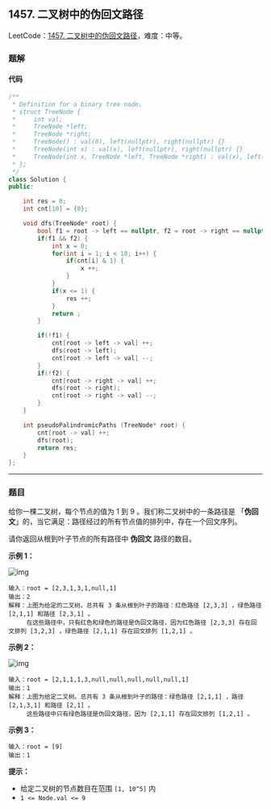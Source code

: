 ## 1457. 二叉树中的伪回文路径

LeetCode：[1457. 二叉树中的伪回文路径](https://leetcode.cn/problems/pseudo-palindromic-paths-in-a-binary-tree/)，难度：中等。

### 题解

#### 代码

```c++
/**
 * Definition for a binary tree node.
 * struct TreeNode {
 *     int val;
 *     TreeNode *left;
 *     TreeNode *right;
 *     TreeNode() : val(0), left(nullptr), right(nullptr) {}
 *     TreeNode(int x) : val(x), left(nullptr), right(nullptr) {}
 *     TreeNode(int x, TreeNode *left, TreeNode *right) : val(x), left(left), right(right) {}
 * };
 */
class Solution {
public:

    int res = 0;
    int cnt[10] = {0};

    void dfs(TreeNode* root) {
        bool f1 = root -> left == nullptr, f2 = root -> right == nullptr;
        if(f1 && f2) {
            int x = 0;
            for(int i = 1; i < 10; i++) {
                if(cnt[i] & 1) {
                    x ++;
                }
            }
            if(x <= 1) {
                res ++;
            }
            return ;
        }

        if(!f1) {
            cnt[root -> left -> val] ++;
            dfs(root -> left);
            cnt[root -> left -> val] --;
        }
        if(!f2) {
            cnt[root -> right -> val] ++;
            dfs(root -> right);
            cnt[root -> right -> val] --;
        }
    }

    int pseudoPalindromicPaths (TreeNode* root) {
        cnt[root -> val] ++;
        dfs(root);
        return res;
    }
};
```



---



### 题目

给你一棵二叉树，每个节点的值为 1 到 9 。我们称二叉树中的一条路径是 「**伪回文**」的，当它满足：路径经过的所有节点值的排列中，存在一个回文序列。

请你返回从根到叶子节点的所有路径中 **伪回文** 路径的数目。

 

**示例 1：**

![img](https://gitee.com/xwl66/leetcode/raw/master/image/1457-palindromic_paths_1.png)

```
输入：root = [2,3,1,3,1,null,1]
输出：2 
解释：上图为给定的二叉树。总共有 3 条从根到叶子的路径：红色路径 [2,3,3] ，绿色路径 [2,1,1] 和路径 [2,3,1] 。
     在这些路径中，只有红色和绿色的路径是伪回文路径，因为红色路径 [2,3,3] 存在回文排列 [3,2,3] ，绿色路径 [2,1,1] 存在回文排列 [1,2,1] 。
```

**示例 2：**

![img](https://gitee.com/xwl66/leetcode/raw/master/image/1457-palindromic_paths_2.png)

```
输入：root = [2,1,1,1,3,null,null,null,null,null,1]
输出：1 
解释：上图为给定二叉树。总共有 3 条从根到叶子的路径：绿色路径 [2,1,1] ，路径 [2,1,3,1] 和路径 [2,1] 。
     这些路径中只有绿色路径是伪回文路径，因为 [2,1,1] 存在回文排列 [1,2,1] 。
```

**示例 3：**

```
输入：root = [9]
输出：1
```

 

**提示：**

- 给定二叉树的节点数目在范围 `[1, 10^5]` 内
- `1 <= Node.val <= 9`


